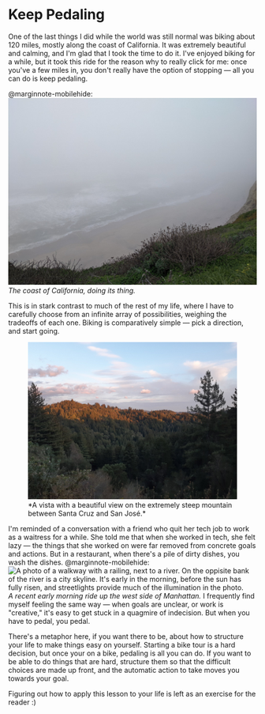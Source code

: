 # Keep Pedaling

One of the last things I did while the world was still normal was biking about 120 miles, mostly along the coast of California. It was extremely beautiful and calming, and I'm glad that I took the time to do it. I've enjoyed biking for a while, but it took this ride for the reason why to really click for me: once you've a few miles in, you don't really have the option of stopping — all you can do is keep pedaling.

@marginnote-mobilehide: <img src="/img/post/keep-pedaling/coast.jpg" alt="A photo of a beach taken from the top of a clif. The image is shrouded in fog, but some small waves can be seen."/> *The coast of California, doing its thing.*

This is in stark contrast to much of the rest of my life, where I have to carefully choose from an infinite array of possibilities, weighing the tradeoffs of each one. Biking is comparatively simple — pick a direction, and start going.

<figure>
<img src="/img/post/keep-pedaling/mountain.jpg" alt="A photo of the sun setting on a mountain of coniferous trees"/>
*A vista with a beautiful view on the extremely steep mountain between Santa Cruz and San José.*
</figure>

I'm reminded of a conversation with a friend who quit her tech job to work as a waitress for a while. She told me that when she worked in tech, she felt lazy — the things that she worked on were far removed from concrete goals and actions. But in a restaurant, when there's a pile of dirty dishes, you wash the dishes.
@marginnote-mobilehide: <img src="/img/post/keep-pedaling/manhattan.jpg" alt="A photo of a walkway with a railing, next to a river. On the oppisite bank of the river is a city skyline. It's early in the morning, before the sun has fully risen, and streetlights provide much of the illumination in the photo."/> *A recent early morning ride up the west side of Manhattan.*
I frequently find myself feeling the same way — when goals are unclear, or work is "creative," it's easy to get stuck in a quagmire of indecision. But when you have to pedal, you pedal.

There's a metaphor here, if you want there to be, about how to structure your life to make things easy on yourself. Starting a bike tour is a hard decision, but once your on a bike, pedaling is all you can do. If you want to be able to do things that are hard, structure them so that the difficult choices are made up front, and the automatic action to take moves you towards your goal.

Figuring out how to apply this lesson to your life is left as an exercise for the reader :)

